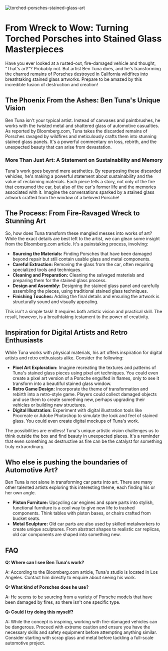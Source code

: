 ![torched-porsches-stained-glass-art](https://images.pexels.com/photos/936802/pexels-photo-936802.jpeg?auto=compress&cs=tinysrgb&fit=crop&h=627&w=1200)

# From Wreck to Wow: Turning Torched Porsches into Stained Glass Masterpieces

Have you ever looked at a rusted-out, fire-damaged vehicle and thought, "That's art!"? Probably not. But artist Ben Tuna does, and he's transforming the charred remains of Porsches destroyed in California wildfires into breathtaking stained glass artworks. Prepare to be amazed by this incredible fusion of destruction and creation!

## The Phoenix From the Ashes: Ben Tuna's Unique Vision

Ben Tuna isn't your typical artist. Instead of canvases and paintbrushes, he works with the twisted metal and shattered glass of automotive casualties. As reported by Bloomberg.com, Tuna takes the discarded remains of Porsches ravaged by wildfires and meticulously crafts them into stunning stained glass panels. It's a powerful commentary on loss, rebirth, and the unexpected beauty that can arise from devastation.

### More Than Just Art: A Statement on Sustainability and Memory

Tuna's work goes beyond mere aesthetics. By repurposing these discarded vehicles, he's making a powerful statement about sustainability and the value of reclaiming materials. Each piece tells a story, not only of the fire that consumed the car, but also of the car's former life and the memories associated with it. Imagine the conversations sparked by a stained glass artwork crafted from the window of a beloved Porsche!

## The Process: From Fire-Ravaged Wreck to Stunning Art

So, how does Tuna transform these mangled messes into works of art? While the exact details are best left to the artist, we can glean some insight from the Bloomberg.com article. It's a painstaking process, involving:

*   **Sourcing the Materials:** Finding Porsches that have been damaged beyond repair but still contain usable glass and metal components.
*   **Careful Extraction:** Removing the glass from the car, often requiring specialized tools and techniques.
*   **Cleaning and Preparation:** Cleaning the salvaged materials and preparing them for the stained glass process.
*   **Design and Assembly:** Designing the stained glass panel and carefully assembling the pieces, using traditional stained glass techniques.
*   **Finishing Touches:** Adding the final details and ensuring the artwork is structurally sound and visually appealing.

This isn't a simple task! It requires both artistic vision and practical skill. The result, however, is a breathtaking testament to the power of creativity.

## Inspiration for Digital Artists and Retro Enthusiasts

While Tuna works with physical materials, his art offers inspiration for digital artists and retro enthusiasts alike. Consider the following:

*   **Pixel Art Exploration:** Imagine recreating the textures and patterns of Tuna's stained glass pieces using pixel art techniques. You could even create a pixel art version of a Porsche engulfed in flames, only to see it transform into a beautiful stained glass window.
*   **Retro Game Design:** Incorporate the theme of transformation and rebirth into a retro-style game. Players could collect damaged objects and use them to create something new, perhaps upgrading their vehicles or building new structures.
*   **Digital Illustration:** Experiment with digital illustration tools like Procreate or Adobe Photoshop to simulate the look and feel of stained glass. You could even create digital mockups of Tuna's work.

The possibilities are endless! Tuna's unique artistic vision challenges us to think outside the box and find beauty in unexpected places. It's a reminder that even something as destructive as fire can be the catalyst for something truly extraordinary.

## Who else is pushing the boundaries of Automotive Art?

Ben Tuna is not alone in transforming car parts into art. There are many other talented artists exploring this interesting theme, each finding his or her own angle.

*   **Piston Furniture:** Upcycling car engines and spare parts into stylish, functional furniture is a cool way to give new life to trashed components. Think tables with piston bases, or chairs crafted from bucket seats.
*   **Metal Sculpture:** Old car parts are also used by skilled metalworkers to create unique sculptures. From abstract shapes to realistic car replicas, old car components are shaped into something new.

## FAQ

**Q: Where can I see Ben Tuna's work?**

A: According to the Bloomberg.com article, Tuna's studio is located in Los Angeles. Contact him directly to enquire about seeing his work.

**Q: What kind of Porsches does he use?**

A: He seems to be sourcing from a variety of Porsche models that have been damaged by fires, so there isn't one specific type.

**Q: Could I try doing this myself?**

A: While the concept is inspiring, working with fire-damaged vehicles can be dangerous. Proceed with extreme caution and ensure you have the necessary skills and safety equipment before attempting anything similar. Consider starting with scrap glass and metal before tackling a full-scale automotive project.
